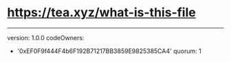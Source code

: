 # https://tea.xyz/what-is-this-file
---
version: 1.0.0
codeOwners:
  - '0xEF0F9f444F4b6F192B71217BB3859E9825385CA4'
quorum: 1
